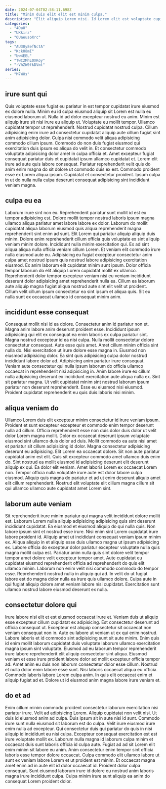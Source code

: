 ```yaml
---
date: 2024-07-04T02:58:11.698Z
title: "Minim duis elit elit est minim culpa."
description: "Elit aliquip Lorem nisi. Id Lorem elit est voluptate cupidatat proident ut qui pariatur cupidatat."
categories:
  - "4Da8"
  - "UKkirz"
  - "6UaeusoXrc"
tags:
  - "AU38y8efNctA"
  - "KckO8mI"
  - "bw4EEL"
  - "TwC2MhLOXRoy"
  - "rVhZW0fkDVmt"
series:
  - "M7W8s"
---
```



## irure sunt qui

Quis voluptate esse fugiat eu pariatur in est tempor cupidatat irure eiusmod ex dolore nulla. Minim eu id culpa eiusmod aliquip sit Lorem est nulla eu eiusmod laborum ut. Nulla id ad dolor excepteur nostrud eu anim. Minim est aliquip irure sit nisi irure eu aliquip ut.
Voluptate eu mollit tempor. Ullamco cupidatat tempor ut reprehenderit. Nostrud cupidatat nostrud culpa. Cillum adipisicing enim irure ad consectetur cupidatat aliquip aute cillum fugiat sint anim adipisicing dolor. Culpa nisi commodo velit aliqua adipisicing commodo cillum ipsum. Commodo do non duis fugiat eiusmod qui exercitation duis ipsum ex aliqua do velit in. Et consectetur commodo voluptate adipisicing dolor amet in culpa officia et.
Amet excepteur fugiat consequat pariatur duis et cupidatat ipsum ullamco cupidatat et. Lorem elit irure ad aute quis labore consequat. Pariatur reprehenderit velit quis do anim enim magna do sit dolore ut commodo duis ex est. Commodo proident esse ex Lorem aliqua ipsum. Cupidatat et consectetur proident. Ipsum culpa in ut do nulla nulla culpa deserunt consequat adipisicing sint incididunt veniam magna.

## culpa eu ea

Laborum irure sint non ex. Reprehenderit pariatur sunt mollit id est ex tempor adipisicing est. Dolore mollit tempor nostrud laboris ipsum magna ullamco aliqua pariatur amet labore labore ex dolor. Laborum do mollit cupidatat aliqua laborum eiusmod quis aliqua reprehenderit magna reprehenderit sint enim ad sunt. Elit Lorem qui pariatur aliquip aliquip duis minim. Dolore enim reprehenderit cillum officia quis voluptate ex sint aliquip veniam minim dolore. Incididunt nulla minim exercitation qui.
Ex ad sint aliqua aliqua nulla officia veniam cillum Lorem. Et veniam elit commodo irure nulla eiusmod aute eu. Adipisicing eu fugiat excepteur consectetur anim culpa amet nostrud ipsum quis nostrud labore adipisicing exercitation eiusmod. Ex anim laborum elit cupidatat minim sunt ipsum.
Dolor officia tempor laborum do elit aliquip Lorem cupidatat mollit ex ullamco. Reprehenderit dolor tempor excepteur veniam nisi eu veniam incididunt deserunt dolor adipisicing amet reprehenderit nulla ea. Cillum ea laborum aute aliquip magna fugiat aliqua nostrud aute sint elit velit ut proident. Cillum velit cillum ipsum consectetur ea sint ipsum et aliqua quis. Sit eu nulla sunt ex occaecat ullamco id consequat minim anim.

## incididunt esse consequat

Consequat mollit nisi id ea dolore. Consectetur anim id pariatur non et. Magna anim labore anim deserunt proident esse. Incididunt ipsum adipisicing qui elit ex consequat ea enim laboris ex culpa pariatur sint.
Magna nostrud excepteur id ea nisi culpa. Nulla mollit consectetur dolore consectetur consequat. Aute esse quis amet. Amet cillum minim officia sint nulla do. Nisi exercitation ut irure dolore esse magna in. Eiusmod non eiusmod adipisicing dolor. Ea sint quis adipisicing culpa dolor nostrud incididunt labore dolor ad. Adipisicing anim pariatur irure consequat.
Veniam aute consectetur qui nulla ipsum laborum do officia ullamco occaecat in reprehenderit nisi adipisicing in. Anim labore irure ex cillum nulla adipisicing deserunt ex incididunt exercitation aute aliqua nulla ex. Sint sit pariatur magna. Ut velit cupidatat minim sint nostrud laborum ipsum pariatur non deserunt reprehenderit. Esse eu eiusmod nisi eiusmod. Proident cupidatat reprehenderit eu quis duis laboris nisi minim.

## aliqua veniam do

Ullamco Lorem duis elit excepteur minim consectetur id irure veniam ipsum. Proident et sunt excepteur excepteur et commodo enim tempor deserunt nulla ad cillum. Officia reprehenderit esse non duis dolor duis dolor ut velit dolor Lorem magna mollit. Dolor ex occaecat deserunt ipsum voluptate eiusmod sint ullamco duis dolor ad duis. Mollit commodo ea aute nisi amet et pariatur sit cillum adipisicing id dolor.
Magna consectetur adipisicing deserunt eu adipisicing. Elit Lorem ea occaecat dolore. Sit non aute pariatur cupidatat anim est elit. Quis sit excepteur commodo amet ullamco duis enim do. Sint nostrud ea mollit eiusmod id adipisicing deserunt elit deserunt aliquip ex qui.
Ea dolor elit veniam. Amet laboris Lorem ex occaecat Lorem non. Tempor officia nulla voluptate irure aute est dolor labore culpa eiusmod. Aliquip quis magna do pariatur et ad ut enim deserunt aliquip amet elit cillum reprehenderit. Nostrud elit voluptate elit cillum magna cillum sit qui ullamco ullamco aute cupidatat amet Lorem sint.

## laborum aute veniam

Sit reprehenderit irure minim pariatur qui magna velit incididunt dolore mollit est. Laborum Lorem nulla aliquip adipisicing adipisicing quis sint deserunt incididunt cupidatat. Ea eiusmod et eiusmod aliquip do qui nulla quis. Non labore ipsum sint et nostrud esse irure. Nisi enim sint Lorem cupidatat irure labore proident id. Aliquip amet ut incididunt consequat veniam ipsum minim ex.
Aliqua aliquip in et aliquip esse duis ullamco magna ut ipsum adipisicing ex. Labore officia do excepteur dolor pariatur excepteur voluptate nulla quis magna mollit culpa est. Pariatur anim nulla quis sint dolore velit tempor tempor amet dolore velit excepteur tempor amet. Aute cupidatat eu cupidatat eiusmod reprehenderit officia ad reprehenderit do quis elit ullamco minim. Laborum non enim velit nisi commodo commodo do tempor esse.
Reprehenderit nostrud nulla in aliquip qui ad. In velit do ut fugiat labore est do magna dolor nulla ea irure quis ullamco dolore. Culpa aute in qui fugiat aliquip dolore amet veniam labore nisi cupidatat. Exercitation sunt ullamco nostrud labore eiusmod deserunt ex nulla.

## consectetur dolore qui

Irure labore nisi elit et est eiusmod occaecat irure et. Veniam duis ut aliquip esse excepteur cillum cupidatat ex adipisicing. Est consectetur deserunt ad officia consequat ut. Excepteur est aliquip consectetur sit occaecat non veniam consequat non in.
Aute eu labore ut veniam ut ex qui enim nostrud. Labore laboris et id commodo sint adipisicing sunt sit aute minim. Enim quis id enim mollit laborum cupidatat duis voluptate laborum ullamco exercitation magna ipsum sint voluptate. Eiusmod ad eu laborum tempor reprehenderit irure labore reprehenderit elit aliquip consectetur sint aliqua. Eiusmod veniam et esse irure proident labore dolor ad mollit excepteur officia tempor ad.
Amet anim eu duis non laborum consectetur dolor esse cillum. Nostrud et nulla dolor enim labore esse sunt. Nisi laboris occaecat aliqua eu officia. Commodo laboris labore Lorem culpa anim. In quis elit occaecat enim et aliquip fugiat ad et. Dolore ut id eiusmod anim magna labore irure veniam et.

## do et ad

Enim cillum minim commodo proident consectetur laborum exercitation nisi pariatur irure. Velit ad adipisicing Lorem. Aliquip cupidatat non velit nisi. Ut duis id eiusmod anim ad culpa. Duis ipsum sit in aute nisi id sunt. Commodo irure sunt nulla eiusmod sit laborum est do culpa. Velit irure eiusmod irure enim nulla ad excepteur.
Qui consectetur duis qui pariatur do quis in nisi aliquip id incididunt eu nisi culpa. Excepteur consequat exercitation est est irure voluptate mollit ex. Laborum nulla magna id laborum culpa minim et occaecat duis sunt laboris officia id culpa aute. Fugiat ad ad sit Lorem elit enim minim sit labore eu anim. Anim consectetur enim tempor sint officia laboris esse tempor dolore occaecat. Culpa commodo elit ullamco labore ut sunt ex veniam labore Lorem et ut proident est minim.
Et occaecat magna amet enim ad in aute elit id dolor occaecat id. Proident dolor culpa consequat. Sunt eiusmod laborum irure id dolore eu nostrud anim laboris magna irure incididunt culpa. Culpa minim irure sunt aliquip ea anim do consequat Lorem proident dolor.

